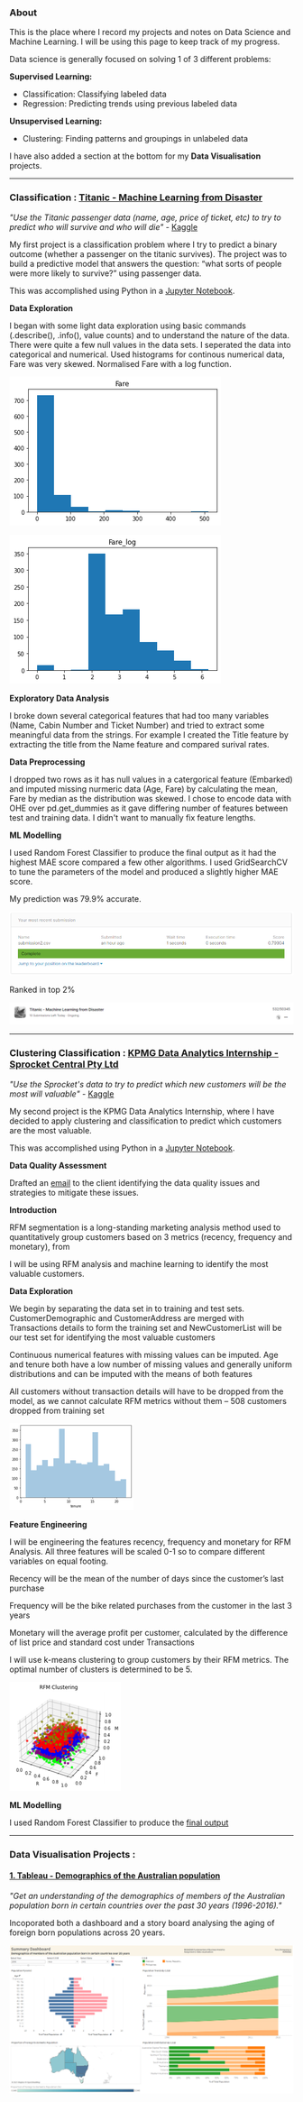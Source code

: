 ### About

This is the place where I record my projects and notes on Data Science and Machine Learning.  I will be using this page to keep track of my progress.

Data science is generally focused on solving 1 of 3 different problems:

**Supervised Learning:**
-	Classification: Classifying labeled data
-	Regression: Predicting trends using previous labeled data

**Unsupervised Learning:**
-	Clustering: Finding patterns and groupings in unlabeled data

I have also added a section at the bottom for my **Data Visualisation** projects.


-------------------------



### Classification : [Titanic - Machine Learning from Disaster](https://github.com/rx229/Tony_Portfolio/tree/main/Titanic)

*"Use the Titanic passenger data (name, age, price of ticket, etc) to try to predict who will survive and who will die"* - [Kaggle](https://www.kaggle.com/c/titanic)

My first project is a classification problem where I try to predict a binary outcome (whether a passenger on the titanic survives). The project was to build a predictive model that answers the question: “what sorts of people were more likely to survive?” using passenger data.

This was accomplished using Python in a [Jupyter Notebook](https://github.com/rx229/Tony_Portfolio/blob/main/Titanic/Titanic.ipynb). 


**Data Exploration**

I began with some light data exploration using basic commands (.describe(), .info(), value counts) and to understand the nature of the data. There were quite a few null values in the data sets.
I seperated the data into categorical and numerical.
Used histograms for continous numerical data, Fare was very skewed. Normalised Fare with a log function.


![image1](Images/skewed2.png)

![image2](Images/normal.png)

**Exploratory Data Analysis**

I broke down several categorical features that had too many variables (Name, Cabin Number and Ticket Number) and tried to extract some meaningful data from the strings. For example I created the Title feature by extracting the title from the Name feature and compared surival rates.

**Data Preprocessing**

I dropped two rows as it has null values in a catergorical feature (Embarked) and imputed missing nurmeric data (Age, Fare) by calculating the mean, Fare by median as the distribution was skewed.
I chose to encode data with OHE over pd.get_dummies as it gave differing number of features between test and training data. I didn't want to manually fix feature lengths. 

**ML Modelling**

I used Random Forest Classifier to produce the final output as it had the highest MAE score compared a few other algorithms.
I used GridSearchCV to tune the parameters of the model and produced a slightly higher MAE score.

My prediction was 79.9% accurate.

![image5](Images/Results.PNG)

Ranked in top 2%

![image6](Images/top.PNG)


-------------------------

### Clustering Classification : [KPMG Data Analytics Internship - Sprocket Central Pty Ltd](https://github.com/rx229/Tony_Portfolio/tree/main/KPMG%20Virtual%20Internship)

*"Use the Sprocket's data to try to predict which new customers will be the most will valuable"* - [Kaggle](https://www.kaggle.com/c/titanic)

My second project is the KPMG Data Analytics Internship, where I have decided to apply clustering and classification to predict which customers are the most valuable.

This was accomplished using Python in a [Jupyter Notebook](https://github.com/rx229/Tony_Portfolio/blob/main/KPMG%20Virtual%20Internship/Sprocket%20Central%20Pty%20Ltd%20-%20Predict.ipynb). 

**Data Quality Assessment**

Drafted an [email](https://github.com/rx229/Tony_Portfolio/blob/main/KPMG%20Virtual%20Internship/Sprocket%20Central%20Pty%20Ltd%20-%20Data%20Quality%20Assessment.msg) to the client identifying the data quality issues and strategies to mitigate these issues.

**Introduction**

RFM segmentation is a long-standing marketing analysis method used to quantitatively group customers based on 3 metrics (recency, frequency and monetary), from 

I will be using RFM analysis and machine learning to identify the most valuable customers.

**Data Exploration**

We begin by separating the data set in to training and test sets. CustomerDemographic and CustomerAddress are merged with Transactions details to form the training set and NewCustomerList will be our test set for identifying the most valuable customers

Continuous numerical features with missing values can be imputed. Age and tenure both have a low number of missing values and generally uniform distributions and can be imputed with the means of both features

All customers without transaction details will have to be dropped from the model, as we cannot calculate RFM metrics without them – 508 customers dropped from training set

![image1](Images/tenure.png)

**Feature Engineering**

I will be engineering the features recency, frequency and monetary for RFM Analysis. All three features will be scaled 0-1 so to compare different variables on equal footing.

Recency will be the mean of the number of days since the customer’s last purchase

Frequency will be the bike related purchases from the customer in the last 3 years

Monetary will the average profit per customer, calculated by the difference of list price and standard cost under Transactions	

I will use k-means clustering to group customers by their RFM metrics. The optimal number of clusters is determined to be 5.

![image1](Images/cluster.png)

**ML Modelling**

I used Random Forest Classifier to produce the [final output](https://github.com/rx229/Tony_Portfolio/blob/main/KPMG%20Virtual%20Internship/submission.csv)


-------------------------


### Data Visualisation Projects : 

#### [1. Tableau - Demographics of the Australian population](https://github.com/rx229/Tony_Portfolio/blob/main/Data%20Visualisation/Visualisation_of_Australian_Demographic_Data.twbx)

*"Get an understanding of the demographics of members of the Australian population born in certain countries over the past 30 years (1996-2016)."* 

Incoporated both a dashboard and a story board analysing the aging of foreign born populations across 20 years.

![image7](Images/Dash.PNG)
